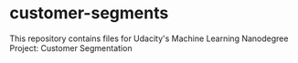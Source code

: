 # customer-segments
This repository contains files for Udacity's Machine Learning Nanodegree Project: Customer Segmentation
